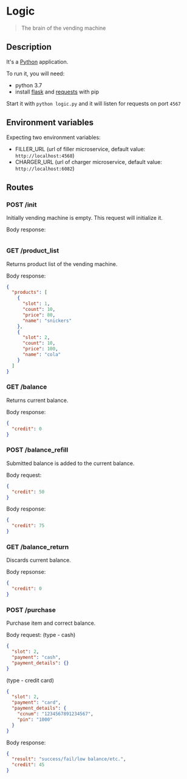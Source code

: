 # Logic

> The brain of the vending machine

## Description

It's a [Python](https://www.python.org/) application.

To run it, you will need:

- python 3.7
- install [flask](https://github.com/mitsuhiko/flask) and [requests](https://github.com/kennethreitz/requests) with pip

Start it with `python logic.py` and it will listen for requests on port `4567`

## Environment variables

Expecting two environment variables:

- FILLER_URL (url of filler microservice, default value: `http://localhost:4568`)
- CHARGER_URL (url of charger microservice, default value: `http://localhost:6082`)

## Routes

### POST /init

Initially vending machine is empty. This request will initialize it.

Body response:

```txt
```

### GET /product_list

Returns product list of the vending machine.

Body response:

```json
{
  "products": [
    {
      "slot": 1,
      "count": 10,
      "price": 80,
      "name": "snickers"
    },
    {
      "slot": 2,
      "count": 10,
      "price": 100,
      "name": "cola"
    }
  ]
}
```

### GET /balance

Returns current balance.

Body response:

```json
{
  "credit": 0
}
```

### POST /balance_refill

Submitted balance is added to the current balance.

Body request:

```json
{
  "credit": 50
}
```

Body response:

```json
{
  "credit": 75
}
```

### GET /balance_return

Discards current balance.

Body repsonse:

```json
{
  "credit": 0
}
```

### POST /purchase

Purchase item and correct balance.

Body request:
(type - cash)

```json
{
  "slot": 2,
  "payment": "cash",
  "payment_details": {}
}
```

(type - credit card)

```json
{
  "slot": 2,
  "payment": "card",
  "payment_details": {
    "ccnum": "1234567891234567",
    "pin": "1000"
  }
}
```

Body response:

```json
{
  "result": "success/fail/low balance/etc.",
  "credit": 45
}
```
